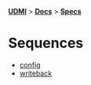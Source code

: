 [**UDMI**](../../../) \> [**Docs**](../../) \> [**Specs**](../)

# Sequences
- [config](config.md)
- [writeback](writeback.md)
